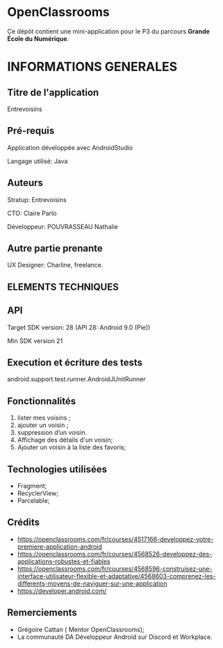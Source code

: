 # OpenClassrooms

Ce dépôt contient une mini-application pour le P3 du parcours **Grande École du Numérique**.

# INFORMATIONS GENERALES

## Titre de l'application

Entrevoisins

## Pré-requis

Application développée avec AndroidStudio

Langage utilisé:
Java

## Auteurs 

Stratup:
 Entrevoisins

CTO:
 Claire Parlo

Développeur:
 POUVRASSEAU Nathalie

## Autre partie prenante

UX Designer:
 Charline, freelance.

## ELEMENTS TECHNIQUES

## API 
Target SDK version:
 28 (API 28: Android 9.0 (Pie))

Min SDK version 
 21

## Execution et écriture des tests
android.support.test.runner.AndroidJUnitRunner

## Fonctionnalités
 1. lister mes voisins ;
 2. ajouter un voisin ;
 3. suppression d’un voisin.
 4. Affichage des détails d'un voisin;
 5. Ajouter un voisin à la liste des favoris;

## Technologies utilisées
 * Fragment;
 * RecyclerView;
 * Parcelable;

## Crédits
 - https://openclassrooms.com/fr/courses/4517166-developpez-votre-premiere-application-android
 - https://openclassrooms.com/fr/courses/4568526-developpez-des-applications-robustes-et-fiables
 - https://openclassrooms.com/fr/courses/4568596-construisez-une-interface-utilisateur-flexible-et-adaptative/4568603-comprenez-les-differents-moyens-de-naviguer-sur-une-application
 - https://developer.android.com/

## Remerciements

* Grégoire Cattan ( Mentor OpenClassrooms);
* La communauté DA Développeur Android sur Discord et Workplace.
